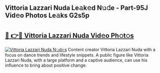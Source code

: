 ## Vittoria Lazzari Nuda Le𝚊k𝚎d N𝚞𝚍e - Part-95J Vid𝚎o Photos Le𝚊ks G2s5p

# <h2><a href="http://fbfyp1.evod.top/?m=Vittoria+Lazzari+Nuda">🔗 👉🔴 Vittoria Lazzari Nuda Vid𝚎o Ph𝚘t𝚘s</a></h2>

[![Vittoria Lazzari Nuda N𝚞d𝚎s](https://i.imgur.com/8V9OHl7.gif)](http://fbfyp1.evod.top/?m=Vittoria+Lazzari+Nuda)
Content creator Vittoria Lazzari Nuda with a focus on dance trends and lifestyle snippets. A public figure like Vittoria Lazzari Nuda, with a large platform and a captive audience, can use his influence to bring about positive change. 
